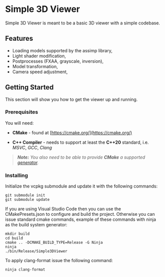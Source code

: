 # Simple 3D Viewer

Simple 3D Viewer is meant to be a basic 3D viewer with a simple codebase.

## Features

- Loading models supported by the assimp library,
- Light shader modification,
- Postprocesses (FXAA, grayscale, inversion),
- Model transformation,
- Camera speed adjustment,

## Getting Started

This section will show you how to get the viewer up and running.

### Prerequisites

You will need:

- **CMake** - found at [https://cmake.org/](https://cmake.org/)

- **C++ Compiler** - needs to support at least the **C++20** standard, i.e.
  _MSVC_, _GCC_, _Clang_

> _**Note:**_ _You also need to be able to provide _**CMake**_ a supported
> [generator](https://cmake.org/cmake/help/latest/manual/cmake-generators.7.html)._

### Installing

Initialize the vcpkg submodule and update it with the following commands:

```
git submodule init
git submodule update
```

If you are using Visual Studio Code then you can use the CMakePresets.json to
configure and build the project. Otherwise you can issue standard cmake
commands, example of these commands with ninja as the build system generator:

```
mkdir build
cd build
cmake .. -DCMAKE_BUILD_TYPE=Release -G Ninja
ninja 
./bin/Release/Simple3DViewer
```

To apply clang-format issue the following command:

```
ninja clang-format
```
